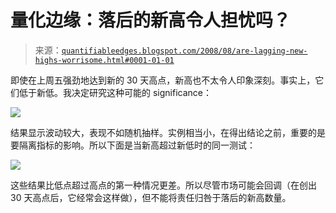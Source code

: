 <!--yml

类别：未分类

日期：2024-05-18 13:41:48

-->

# 量化边缘：落后的新高令人担忧吗？

> 来源：[`quantifiableedges.blogspot.com/2008/08/are-lagging-new-highs-worrisome.html#0001-01-01`](http://quantifiableedges.blogspot.com/2008/08/are-lagging-new-highs-worrisome.html#0001-01-01)

即使在上周五强劲地达到新的 30 天高点，新高也不太令人印象深刻。事实上，它们低于新低。我决定研究这种可能的 significance：

![](https://blogger.googleusercontent.com/img/b/R29vZ2xl/AVvXsEhL8GD1WMhoflzloQarLp0LTqlJSrA73vRMKZLWnN-cWvmejKDD_UDwVFal5nYOTnXEXtx5jdzw-2tOZ6IW49VbZPwumHJLm5bDhMtoIFxvkBHs4yfHjoXA7w2rq8Dhkrna0y5ghEhfado/s1600-h/2008-8-11+png1.PNG)

结果显示波动较大，表现不如随机抽样。实例相当小，在得出结论之前，重要的是要隔离指标的影响。所以下面是当新高超过新低时的同一测试：

![](https://blogger.googleusercontent.com/img/b/R29vZ2xl/AVvXsEjIcYONKM2cJyYRfl_cWwtOwTeX1QHNVUjxAPGpKS3or_XjIuLiyf-GF5AncEcN_HPVme7ge0iHbFRUCXejdQBo-MOMw9T5y9MlohN2oL-5-JW4Qv9lMukM1kvPeWS1o9KNx3fWibmNNc8/s1600-h/2008-8-11+png2.PNG)

这些结果比低点超过高点的第一种情况更差。所以尽管市场可能会回调（在创出 30 天高点后，它经常会这样做），但不能将责任归咎于落后的新高数量。
